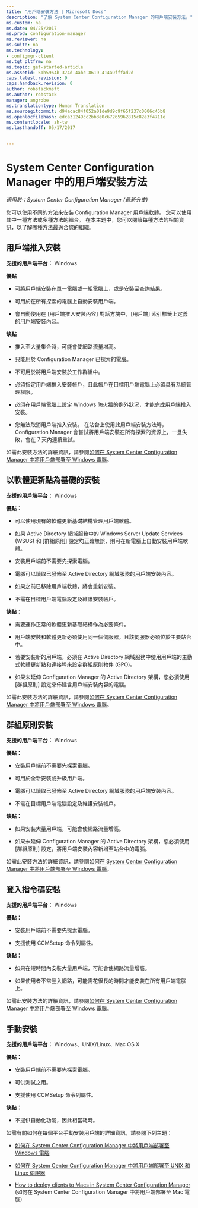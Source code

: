 ```yaml
---
title: "用戶端安裝方法 | Microsoft Docs"
description: "了解 System Center Configuration Manager 的用戶端安裝方法。"
ms.custom: na
ms.date: 04/25/2017
ms.prod: configuration-manager
ms.reviewer: na
ms.suite: na
ms.technology:
- configmgr-client
ms.tgt_pltfrm: na
ms.topic: get-started-article
ms.assetid: 51b5964b-374d-4abc-8619-414a9fffad2d
caps.latest.revision: 9
caps.handback.revision: 0
author: robstackmsft
ms.author: robstack
manager: angrobe
ms.translationtype: Human Translation
ms.sourcegitcommit: d94acac84f052a01de9d9c9f65f237c0006c45b8
ms.openlocfilehash: edca31249cc2bb3e0c67265962815c82e3f4711e
ms.contentlocale: zh-tw
ms.lasthandoff: 05/17/2017


---
```

# <a name="client-installation-methods-in-system-center-configuration-manager"></a>System Center Configuration Manager 中的用戶端安裝方法

*適用於：System Center Configuration Manager (最新分支)*

您可以使用不同的方法來安裝 Configuration Manager 用戶端軟體。 您可以使用其中一種方法或多種方法的組合。 在本主題中，您可以閱讀每種方法的相關資訊，以了解哪種方法最適合您的組織。  

## <a name="client-push-installation"></a>用戶端推入安裝  

 **支援的用戶端平台：** Windows  

 **優點**  

-   可將用戶端安裝在單一電腦或一組電腦上，或是安裝至查詢結果。  

-   可用於在所有探索的電腦上自動安裝用戶端。  

-   會自動使用在 [用戶端推入安裝內容]  對話方塊中，[用戶端]  索引標籤上定義的用戶端安裝內容。  

 **缺點**  

-   推入至大量集合時，可能會使網路流量增高。  

-   只能用於 Configuration Manager 已探索的電腦。  

-   不可用於將用戶端安裝於工作群組中。  

-   必須指定用戶端推入安裝帳戶，且此帳戶在目標用戶端電腦上必須具有系統管理權限。  

-   必須在用戶端電腦上設定 Windows 防火牆的例外狀況，才能完成用戶端推入安裝。  

-   您無法取消用戶端推入安裝。 在站台上使用此用戶端安裝方法時，Configuration Manager 會嘗試將用戶端安裝在所有探索的資源上，一旦失敗，會在 7 天內連續重試。  

 如需此安裝方法的詳細資訊，請參閱[如何在 System Center Configuration Manager 中將用戶端部署至 Windows 電腦](../../../../core/clients/deploy/deploy-clients-to-windows-computers.md)。  

## <a name="software-update-point-based-installation"></a>以軟體更新點為基礎的安裝  
 **支援的用戶端平台：** Windows  

 **優點：**  

-   可以使用現有的軟體更新基礎結構管理用戶端軟體。  

-   如果 Active Directory 網域服務中的 Windows Server Update Services (WSUS) 和 [群組原則] 設定均正確無誤，則可在新電腦上自動安裝用戶端軟體。  

-   安裝用戶端前不需要先探索電腦。  

-   電腦可以讀取已發佈至 Active Directory 網域服務的用戶端安裝內容。  

-   如果之前已移除用戶端軟體，將會重新安裝。  

-   不需在目標用戶端電腦設定及維護安裝帳戶。  

 **缺點：**  

-   需要運作正常的軟體更新基礎結構作為必要條件。  

-   用戶端安裝和軟體更新必須使用同一個伺服器，且該伺服器必須位於主要站台中。  

-   若要安裝新的用戶端，必須在 Active Directory 網域服務中使用用戶端的主動式軟體更新點和連接埠來設定群組原則物件 (GPO)。  

-   如果未延伸 Configuration Manager 的 Active Directory 架構，您必須使用 [群組原則] 設定來佈建含用戶端安裝內容的電腦。  

 如需此安裝方法的詳細資訊，請參閱[如何在 System Center Configuration Manager 中將用戶端部署至 Windows 電腦](../../../../core/clients/deploy/deploy-clients-to-windows-computers.md)。  

## <a name="group-policy-installation"></a>群組原則安裝  
 **支援的用戶端平台：** Windows  

 **優點：**  

-   安裝用戶端前不需要先探索電腦。  

-   可用於全新安裝或升級用戶端。  

-   電腦可以讀取已發佈至 Active Directory 網域服務的用戶端安裝內容。  

-   不需在目標用戶端電腦設定及維護安裝帳戶。  

 **缺點：**  

-   如果安裝大量用戶端，可能會使網路流量增高。  

-   如果未延伸 Configuration Manager 的 Active Directory 架構，您必須使用 [群組原則] 設定，將用戶端安裝內容新增至站台中的電腦。  

 如需此安裝方法的詳細資訊，請參閱[如何在 System Center Configuration Manager 中將用戶端部署至 Windows 電腦](../../../../core/clients/deploy/deploy-clients-to-windows-computers.md)。  

## <a name="logon-script-installation"></a>登入指令碼安裝  
 **支援的用戶端平台：** Windows  

 **優點：**  

-   安裝用戶端前不需要先探索電腦。  

-   支援使用 CCMSetup 命令列屬性。  

 **缺點：**  

-   如果在短時間內安裝大量用戶端，可能會使網路流量增高。  

-   如果使用者不常登入網路，可能需花很長的時間才能安裝在所有用戶端電腦上。  

 如需此安裝方法的詳細資訊，請參閱[如何在 System Center Configuration Manager 中將用戶端部署至 Windows 電腦](../../../../core/clients/deploy/deploy-clients-to-windows-computers.md)。  

## <a name="manual-installation"></a>手動安裝  
 **支援的用戶端平台：** Windows、UNIX/Linux、Mac OS X  

 **優點：**  

-   安裝用戶端前不需要先探索電腦。  

-   可供測試之用。  

-   支援使用 CCMSetup 命令列屬性。  

 **缺點：**  

-   不提供自動化功能，因此相當耗時。  

 如需有關如何在每個平台手動安裝用戶端的詳細資訊，請參閱下列主題：  

-   [如何在 System Center Configuration Manager 中將用戶端部署至 Windows 電腦](../../../../core/clients/deploy/deploy-clients-to-windows-computers.md)  

-   [如何在 System Center Configuration Manager 中將用戶端部署至 UNIX 和 Linux 伺服器](../../../../core/clients/deploy/deploy-clients-to-unix-and-linux-servers.md)  

-   [How to deploy clients to Macs in System Center Configuration Manager](../../../../core/clients/deploy/deploy-clients-to-macs.md) (如何在 System Center Configuration Manager 中將用戶端部署至 Mac 電腦)  

